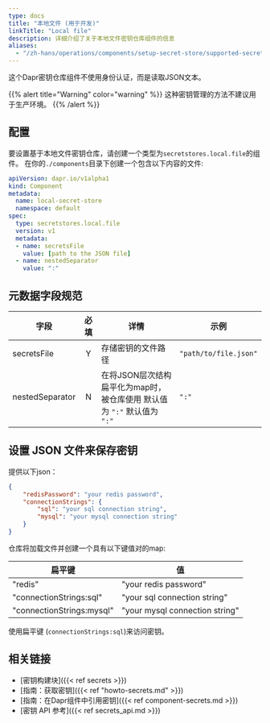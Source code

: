 ```yaml
---
type: docs
title: "本地文件 (用于开发)"
linkTitle: "Local file"
description: 详细介绍了关于本地文件密钥仓库组件的信息
aliases:
  - "/zh-hans/operations/components/setup-secret-store/supported-secret-stores/file-secret-store/"
---
```


这个Dapr密钥仓库组件不使用身份认证，而是读取JSON文本。

{{% alert title="Warning" color="warning" %}}
这种密钥管理的方法不建议用于生产环境。
{{% /alert %}}

## 配置

要设置基于本地文件密钥仓库，请创建一个类型为`secretstores.local.file`的组件。 在你的`./components`目录下创建一个包含以下内容的文件:

```yaml
apiVersion: dapr.io/v1alpha1
kind: Component
metadata:
  name: local-secret-store
  namespace: default
spec:
  type: secretstores.local.file
  version: v1
  metadata:
  - name: secretsFile
    value: [path to the JSON file]
  - name: nestedSeparator
    value: ":"
```

## 元数据字段规范

| 字段              | 必填 | 详情                                             | 示例                    |
| --------------- |:--:| ---------------------------------------------- | --------------------- |
| secretsFile     | Y  | 存储密钥的文件路径                                      | `"path/to/file.json"` |
| nestedSeparator | N  | 在将JSON层次结构扁平化为map时，被仓库使用 默认值为 `":"` 默认值为 `":"` | `":"`                 |

## 设置 JSON 文件来保存密钥

提供以下json：

```json
{
    "redisPassword": "your redis password",
    "connectionStrings": {
        "sql": "your sql connection string",
        "mysql": "your mysql connection string"
    }
}
```

仓库将加载文件并创建一个具有以下键值对的map:

| 扁平键                       | 值                              |
| ------------------------- | ------------------------------ |
| "redis"                   | "your redis password"          |
| "connectionStrings:sql"   | "your sql connection string"   |
| "connectionStrings:mysql" | "your mysql connection string" |

使用扁平键 (`connectionStrings:sql`)来访问密钥。

## 相关链接
- [密钥构建块]({{< ref secrets >}})
- [指南：获取密钥]({{< ref "howto-secrets.md" >}})
- [指南：在Dapr组件中引用密钥]({{< ref component-secrets.md >}})
- [密钥 API 参考]({{< ref secrets_api.md >}})
